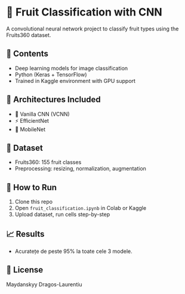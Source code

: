 # 🍎 Fruit Classification with CNN

A convolutional neural network project to classify fruit types using the Fruits360 dataset.

## 📂 Contents

* Deep learning models for image classification
* Python (Keras + TensorFlow)
* Trained in Kaggle environment with GPU support

## 🧪 Architectures Included

* 🍥 Vanilla CNN (VCNN)
* ⚡ EfficientNet
* 📱 MobileNet

## 🍇 Dataset

* Fruits360: 155 fruit classes
* Preprocessing: resizing, normalization, augmentation

## 🚀 How to Run

1. Clone this repo
2. Open `fruit_classification.ipynb` in Colab or Kaggle
3. Upload dataset, run cells step-by-step

## 📈 Results

* Acuratețe de peste 95% la toate cele 3 modele.

## 📎 License
Maydanskyy Dragos-Laurentiu
 

